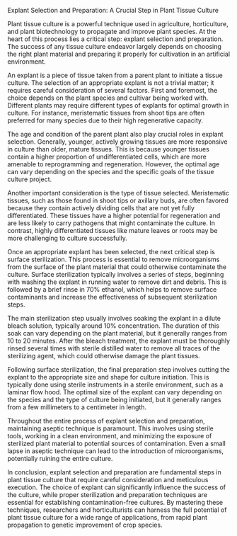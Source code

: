 Explant Selection and Preparation: A Crucial Step in Plant Tissue Culture

Plant tissue culture is a powerful technique used in agriculture, horticulture, and plant biotechnology to propagate and improve plant species. At the heart of this process lies a critical step: explant selection and preparation. The success of any tissue culture endeavor largely depends on choosing the right plant material and preparing it properly for cultivation in an artificial environment.

An explant is a piece of tissue taken from a parent plant to initiate a tissue culture. The selection of an appropriate explant is not a trivial matter; it requires careful consideration of several factors. First and foremost, the choice depends on the plant species and cultivar being worked with. Different plants may require different types of explants for optimal growth in culture. For instance, meristematic tissues from shoot tips are often preferred for many species due to their high regenerative capacity.

The age and condition of the parent plant also play crucial roles in explant selection. Generally, younger, actively growing tissues are more responsive in culture than older, mature tissues. This is because younger tissues contain a higher proportion of undifferentiated cells, which are more amenable to reprogramming and regeneration. However, the optimal age can vary depending on the species and the specific goals of the tissue culture project.

Another important consideration is the type of tissue selected. Meristematic tissues, such as those found in shoot tips or axillary buds, are often favored because they contain actively dividing cells that are not yet fully differentiated. These tissues have a higher potential for regeneration and are less likely to carry pathogens that might contaminate the culture. In contrast, highly differentiated tissues like mature leaves or roots may be more challenging to culture successfully.

Once an appropriate explant has been selected, the next critical step is surface sterilization. This process is essential to remove microorganisms from the surface of the plant material that could otherwise contaminate the culture. Surface sterilization typically involves a series of steps, beginning with washing the explant in running water to remove dirt and debris. This is followed by a brief rinse in 70% ethanol, which helps to remove surface contaminants and increase the effectiveness of subsequent sterilization steps.

The main sterilization step usually involves soaking the explant in a dilute bleach solution, typically around 10% concentration. The duration of this soak can vary depending on the plant material, but it generally ranges from 10 to 20 minutes. After the bleach treatment, the explant must be thoroughly rinsed several times with sterile distilled water to remove all traces of the sterilizing agent, which could otherwise damage the plant tissues.

Following surface sterilization, the final preparation step involves cutting the explant to the appropriate size and shape for culture initiation. This is typically done using sterile instruments in a sterile environment, such as a laminar flow hood. The optimal size of the explant can vary depending on the species and the type of culture being initiated, but it generally ranges from a few millimeters to a centimeter in length.

Throughout the entire process of explant selection and preparation, maintaining aseptic technique is paramount. This involves using sterile tools, working in a clean environment, and minimizing the exposure of sterilized plant material to potential sources of contamination. Even a small lapse in aseptic technique can lead to the introduction of microorganisms, potentially ruining the entire culture.

In conclusion, explant selection and preparation are fundamental steps in plant tissue culture that require careful consideration and meticulous execution. The choice of explant can significantly influence the success of the culture, while proper sterilization and preparation techniques are essential for establishing contamination-free cultures. By mastering these techniques, researchers and horticulturists can harness the full potential of plant tissue culture for a wide range of applications, from rapid plant propagation to genetic improvement of crop species.